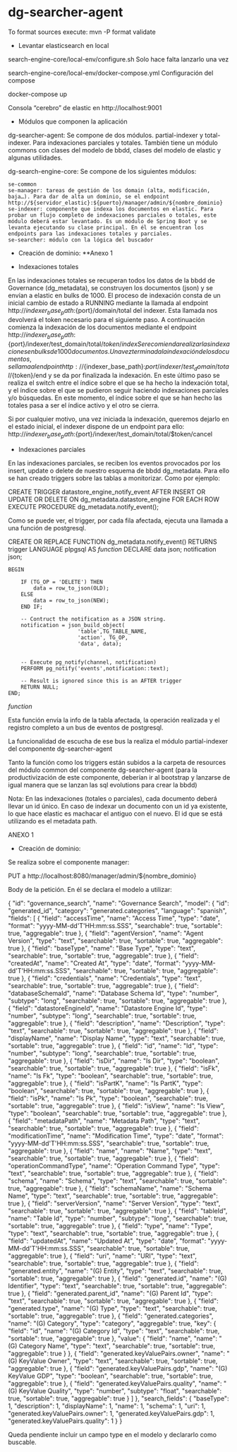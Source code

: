 # dg-searcher-agent

To format sources execute: mvn -P format validate






- Levantar elasticsearch en local

search-engine-core/local-env/configure.sh   Solo hace falta lanzarlo una vez

search-engine-core/local-env/docker-compose.yml    Configuración del compose

docker-compose up

Consola “cerebro” de elastic en http://localhost:9001


- Módulos que componen la aplicación 

dg-searcher-agent: Se compone de dos módulos. partial-indexer y total-indexer. Para indexaciones parciales y totales. También tiene un módulo commons con clases del modelo de bbdd, clases del modelo de elastic y algunas utilidades.

dg-search-engine-core: Se compone de los siguientes módulos:

	se-common
	se-manager: tareas de gestión de los domain (alta, modificación, baja…). Para dar de alta un dominio, se el endpoint http://${servidor_elastic}:${puerto}/manager/admin/${nombre_dominio}
	se-indexer: componente que indexa los documentos en elastic. Para probar un flujo completo de indexaciones parciales o totales, este módulo deberá estar levantado. Es un módulo de Spring Boot y se levanta ejecutando su clase principal. En él se encuentran los endpoints para las indexaciones totales y parciales.
	se-searcher: módulo con la lógica del buscador


- Creación de dominio: **Anexo 1


- Indexaciones totales

En las indexaciones totales se recuperan todos los datos de la bbdd de Governance (dg_metadata), se construyen los documentos (json) y se envían a elastic en bulks de 1000.
El proceso de indexación consta de un inicial cambio de estado a RUNNING mediante la llamada al endpoint http://${indexer_base_path}:${port}/domain/total del indexer. Esta llamada nos devolverá el token necesario para el siguiente paso.
A continuación comienza la indexación de los documentos mediante el endpoint http://${indexer_base_path}:${port}/indexer/test_domain/total/${token}/index
Se recomienda realizar las indexaciones en bulks de 1000 documentos.
Una vez terminada la indexación de los documentos, se llama al endpoint http://${indexer_base_path}:${port}/indexer/test_domain/total/${token}/end
y se da por finalizada la indexación.
En este último paso se realiza el switch entre el índice sobre el que se ha hecho la indexación total, y el índice sobre el que se pudieron seguir haciendo indexaciones parciales y/o búsquedas. En este momento, el índice sobre el que se han hecho las totales pasa a ser el índice activo y el otro se cierra.

Si por cualquier motivo, una vez iniciada la indexación, queremos dejarlo en el estado inicial, el indexer dispone de un endpoint para ello: http://${indexer_base_path}:${port}/indexer/test_domain/total/$token/cancel

- Indexaciones parciales

En las indexaciones parciales, se reciben los eventos provocados por los insert, update o delete de nuestro esquema de bbdd dg_metadata.
Para ello se han creado triggers sobre las tablas a monitorizar. Como por ejemplo:

CREATE TRIGGER datastore_engine_notify_event
AFTER INSERT OR UPDATE OR DELETE ON dg_metadata.datastore_engine
    FOR EACH ROW EXECUTE PROCEDURE dg_metadata.notify_event();

Como se puede ver, el trigger, por cada fila afectada, ejecuta una llamada a una función de postgresql.


CREATE OR REPLACE FUNCTION dg_metadata.notify_event()
 RETURNS trigger
 LANGUAGE plpgsql
AS $function$    DECLARE 
        data json;
        notification json;
    
    BEGIN
    
        IF (TG_OP = 'DELETE') THEN
            data = row_to_json(OLD);
        ELSE
            data = row_to_json(NEW);
        END IF;
        
        -- Contruct the notification as a JSON string.
        notification = json_build_object(
                          'table',TG_TABLE_NAME,
                          'action', TG_OP,
                          'data', data);
        
                        
        -- Execute pg_notify(channel, notification)
        PERFORM pg_notify('events',notification::text);
        
        -- Result is ignored since this is an AFTER trigger
        RETURN NULL; 
    END;
    
$function$


Esta función envía la info de la tabla afectada, la operación realizada y el registro completo a un bus de eventos de postgresql.

La funcionalidad de escucha de ese bus la realiza el módulo  partial-indexer del componente dg-searcher-agent

Tanto la función como los triggers están subidos a la carpeta de resources del módulo common del componente dg-searcher-agent (para la productivización de este componente, deberían ir al bootstrap y lanzarse de igual manera que se lanzan las sql evolutions para crear la bbdd)



Nota: En las indexaciones (totales o parciales), cada documento deberá llevar un id único. En caso de indexar un documento con un id ya existente, lo que hace elastic es machacar el antiguo con el nuevo. El id que se está utilizando es el metadata path.



ANEXO 1

- Creación de dominio:

Se realiza sobre el componente manager:

PUT a http://localhost:8080/manager/admin/${nombre_dominio}

Body de la petición. En él se declara el modelo a utilizar: 

{
  "id": "governance_search",
  "name": "Governance Search",
  "model": {
    "id": "generated_id",
    "category": "generated.categories",
    "language": "spanish",
    "fields": [
      {
        "field": "accessTime",
        "name": "Access Time",
        "type": "date",
        "format": "yyyy-MM-dd'T'HH:mm:ss.SSS",
        "searchable": true,
        "sortable": true,
        "aggregable": true
      },
      {
        "field": "agentVersion",
        "name": "Agent Version",
        "type": "text",
        "searchable": true,
        "sortable": true,
        "aggregable": true
      },
      {
        "field": "baseType",
        "name": "Base Type",
        "type": "text",
        "searchable": true,
        "sortable": true,
        "aggregable": true
      },
      {
        "field": "createdAt",
        "name": "Created At",
        "type": "date",
        "format": "yyyy-MM-dd'T'HH:mm:ss.SSS",
        "searchable": true,
        "sortable": true,
        "aggregable": true
      },
      {
        "field": "credentials",
        "name": "Credentials",
        "type": "text",
        "searchable": true,
        "sortable": true,
        "aggregable": true
      },
      {
        "field": "databaseSchemaId",
        "name": "Database Schema Id",
        "type": "number",
        "subtype": "long",
        "searchable": true,
        "sortable": true,
        "aggregable": true
      },
      {
        "field": "datastoreEngineId",
        "name": "Datastore Engine Id",
        "type": "number",
        "subtype": "long",
        "searchable": true,
        "sortable": true,
        "aggregable": true
      },
      {
        "field": "description",
        "name": "Description",
        "type": "text",
        "searchable": true,
        "sortable": true,
        "aggregable": true
      },
      {
        "field": "displayName",
        "name": "Display Name",
        "type": "text",
        "searchable": true,
        "sortable": true,
        "aggregable": true
      },
      {
        "field": "id",
        "name": "Id",
        "type": "number",
        "subtype": "long",
        "searchable": true,
        "sortable": true,
        "aggregable": true
      },
      {
        "field": "isDir",
        "name": "Is Dir",
        "type": "boolean",
        "searchable": true,
        "sortable": true,
        "aggregable": true
      },
      {
        "field": "isFk",
        "name": "Is Fk",
        "type": "boolean",
        "searchable": true,
        "sortable": true,
        "aggregable": true
      },
      {
        "field": "isPartK",
        "name": "Is PartK",
        "type": "boolean",
        "searchable": true,
        "sortable": true,
        "aggregable": true
      },
      {
        "field": "isPk",
        "name": "Is Pk",
        "type": "boolean",
        "searchable": true,
        "sortable": true,
        "aggregable": true
      },
      {
        "field": "isView",
        "name": "Is View",
        "type": "boolean",
        "searchable": true,
        "sortable": true,
        "aggregable": true
      },
      {
        "field": "metadataPath",
        "name": "Metadata Path",
        "type": "text",
        "searchable": true,
        "sortable": true,
        "aggregable": true
      },
      {
        "field": "modificationTime",
        "name": "Modification Time",
        "type": "date",
        "format": "yyyy-MM-dd'T'HH:mm:ss.SSS",
        "searchable": true,
        "sortable": true,
        "aggregable": true
      },
      {
        "field": "name",
        "name": "Name",
        "type": "text",
        "searchable": true,
        "sortable": true,
        "aggregable": true
      },
      {
        "field": "operationCommandType",
        "name": "Operation Command Type",
        "type": "text",
        "searchable": true,
        "sortable": true,
        "aggregable": true
      },
      {
        "field": "schema",
        "name": "Schema",
        "type": "text",
        "searchable": true,
        "sortable": true,
        "aggregable": true
      },
      {
        "field": "schemaName",
        "name": "Schema Name",
        "type": "text",
        "searchable": true,
        "sortable": true,
        "aggregable": true
      },
      {
        "field": "serverVersion",
        "name": "Server Version",
        "type": "text",
        "searchable": true,
        "sortable": true,
        "aggregable": true
      },
      {
        "field": "tableId",
        "name": "Table Id",
        "type": "number",
        "subtype": "long",
        "searchable": true,
        "sortable": true,
        "aggregable": true
      },
      {
        "field": "type",
        "name": "Type",
        "type": "text",
        "searchable": true,
        "sortable": true,
        "aggregable": true
      },
      {
        "field": "updatedAt",
        "name": "Updated At",
        "type": "date",
        "format": "yyyy-MM-dd'T'HH:mm:ss.SSS",
        "searchable": true,
        "sortable": true,
        "aggregable": true
      },
      {
        "field": "uri",
        "name": "URI",
        "type": "text",
        "searchable": true,
        "sortable": true,
        "aggregable": true
      },
      {
        "field": "generated.entity",
        "name": "(G) Entity",
        "type": "text",
        "searchable": true,
        "sortable": true,
        "aggregable": true
      },
      {
        "field": "generated.id",
        "name": "(G) Identifier",
        "type": "text",
        "searchable": true,
        "sortable": true,
        "aggregable": true
      },
      {
        "field": "generated.parent_id",
        "name": "(G) Parent Id",
        "type": "text",
        "searchable": true,
        "sortable": true,
        "aggregable": true
      },
      {
        "field": "generated.type",
        "name": "(G) Type",
        "type": "text",
        "searchable": true,
        "sortable": true,
        "aggregable": true
      },
      {
        "field": "generated.categories",
        "name": "(G) Category",
        "type": "category",
        "aggregable": true,
        "key": {
          "field": "id",
          "name": "(G) Category Id",
          "type": "text",
          "searchable": true,
          "sortable": true,
          "aggregable": true
        },
        "value": {
          "field": "name",
          "name": "(G) Category Name",
          "type": "text",
          "searchable": true,
          "sortable": true,
          "aggregable": true
        }
      },
      {
        "field": "generated.keyValuePairs.owner",
        "name": "(G) KeyValue Owner",
        "type": "text",
        "searchable": true,
        "sortable": true,
        "aggregable": true
      },
      {
        "field": "generated.keyValuePairs.gdp",
        "name": "(G) KeyValue GDP",
        "type": "boolean",
        "searchable": true,
        "sortable": true,
        "aggregable": true
      },
      {
        "field": "generated.keyValuePairs.quality",
        "name": "(G) KeyValue Quality",
        "type": "number",
        "subtype": "float",
        "searchable": true,
        "sortable": true,
        "aggregable": true
      }
    ]
  },
  "search_fields": {
    "baseType": 1,
    "description": 1,
    "displayName": 1,
    "name": 1,
    "schema": 1,
    "uri": 1,
    "generated.keyValuePairs.owner": 1,
    "generated.keyValuePairs.gdp": 1,
    "generated.keyValuePairs.quality": 1
  }
}

Queda pendiente incluir un campo type en el modelo y declararlo como buscable.
